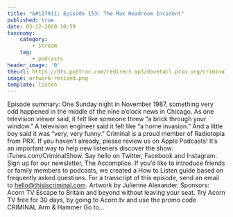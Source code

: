 ```yaml
---
title: "&#127911; Episode 153: The Max Headroom Incident"
published: true
date: 03-12-2020 10:59
taxonomy:
    category:
        - stream
    tag:
        - podcasts
header_image: '0'
theurl: https://dts.podtrac.com/redirect.mp3/dovetail.prxu.org/criminal/f7ce62ae-feaf-4f8e-b506-fa797d24cae2/Episode_153_The_Max_Headroom_Incident_Part_1.mp3
image: artwork-resized.png
template: listen
--- 
```

Episode summary: One Sunday night in November 1987, something very odd happened in the middle of the nine o’clock news in Chicago. As one television viewer said, it felt like someone threw “a brick through your window.” A television engineer said it felt like “a home invasion.” And a little boy said it was “very, very funny.” Criminal is a proud member of Radiotopia from PRX. If you haven’t already, please review us on Apple Podcasts! It’s an important way to help new listeners discover the show: iTunes.com/CriminalShow. Say hello on Twitter, Facebook and Instagram. Sign up for our newsletter, The Accomplice. If you’d like to introduce friends or family members to podcasts, we created a How to Listen guide based on frequently asked questions. For a transcript of this episode, send an email to hello@thisiscriminal.com. Artwork by Julienne Alexander. Sponsors: Acorn TV Escape to Britain and beyond without leaving your seat. Try Acorn TV free for 30 days, by going to Acorn.tv and use the promo code CRIMINAL Arm & Hammer Go to…
